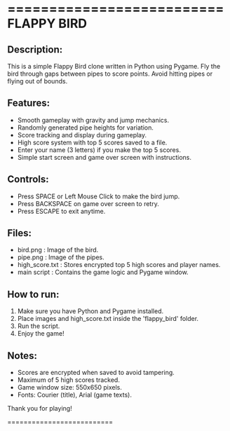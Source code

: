 ==========================
        FLAPPY BIRD
==========================

Description:
------------
This is a simple Flappy Bird clone written in Python using Pygame.
Fly the bird through gaps between pipes to score points. Avoid hitting pipes or flying out of bounds.

Features:
---------
- Smooth gameplay with gravity and jump mechanics.
- Randomly generated pipe heights for variation.
- Score tracking and display during gameplay.
- High score system with top 5 scores saved to a file.
- Enter your name (3 letters) if you make the top 5 scores.
- Simple start screen and game over screen with instructions.

Controls:
---------
- Press SPACE or Left Mouse Click to make the bird jump.
- Press BACKSPACE on game over screen to retry.
- Press ESCAPE to exit anytime.

Files:
------
- bird.png : Image of the bird.
- pipe.png : Image of the pipes.
- high_score.txt : Stores encrypted top 5 high scores and player names.
- main script : Contains the game logic and Pygame window.

How to run:
-----------
1. Make sure you have Python and Pygame installed.
2. Place images and high_score.txt inside the 'flappy_bird' folder.
3. Run the script.
4. Enjoy the game!

Notes:
------
- Scores are encrypted when saved to avoid tampering.
- Maximum of 5 high scores tracked.
- Game window size: 550x650 pixels.
- Fonts: Courier (title), Arial (game texts).

Thank you for playing!

==========================
